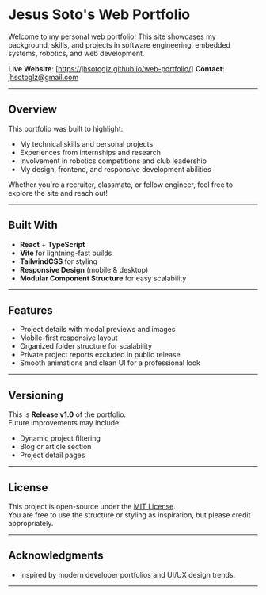 # Jesus Soto's Web Portfolio

Welcome to my personal web portfolio! This site showcases my background, skills, and projects in software engineering, embedded systems, robotics, and web development.

**Live Website**: [https://jhsotoglz.github.io/web-portfolio/] 
 **Contact**: jhsotoglz@gmail.com

---

## Overview

This portfolio was built to highlight:
- My technical skills and personal projects
- Experiences from internships and research
- Involvement in robotics competitions and club leadership
- My design, frontend, and responsive development abilities

Whether you're a recruiter, classmate, or fellow engineer, feel free to explore the site and reach out!

---

## Built With

- **React** + **TypeScript**
- **Vite** for lightning-fast builds
- **TailwindCSS** for styling
- **Responsive Design** (mobile & desktop)
- **Modular Component Structure** for easy scalability

---

## Features

- Project details with modal previews and images
- Mobile-first responsive layout
- Organized folder structure for scalability
- Private project reports excluded in public release
- Smooth animations and clean UI for a professional look

---

## Versioning

This is **Release v1.0** of the portfolio.  
Future improvements may include:
- Dynamic project filtering
- Blog or article section
- Project detail pages

---

## License

This project is open-source under the [MIT License](LICENSE).  
You are free to use the structure or styling as inspiration, but please credit appropriately.

---

## Acknowledgments

- Inspired by modern developer portfolios and UI/UX design trends.

---